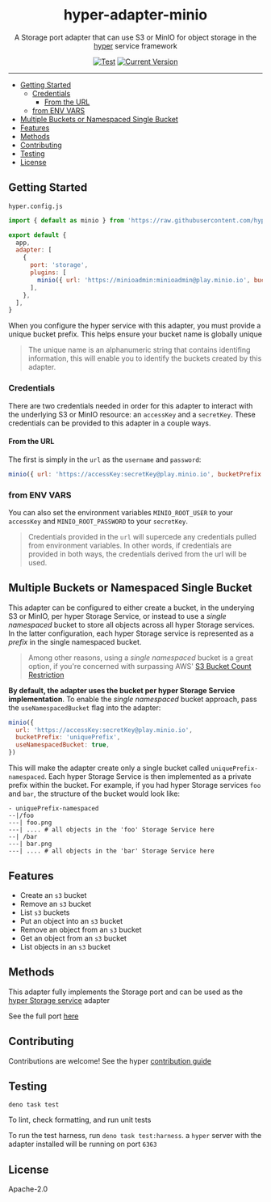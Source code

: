 <h1 align="center">hyper-adapter-minio</h1>
<p align="center">A Storage port adapter that can use S3 or MinIO for object storage in the <a href="https://hyper.io/">hyper</a> service framework</p>
</p>
<p align="center">
  <a href="https://github.com/hyper63/hyper-adapter-minio/actions/workflows/test-and-publish.yml"><img src="https://github.com/hyper63/hyper-adapter-minio/actions/workflows/test-and-publish.yml/badge.svg" alt="Test" /></a>
  <a href="https://github.com/hyper63/hyper-adapter-minio/tags/"><img src="https://img.shields.io/github/tag/hyper63/hyper-adapter-minio" alt="Current Version" /></a>
</p>

---

<!-- toc -->

- [Getting Started](#getting-started)
  - [Credentials](#credentials)
    - [From the URL](#from-the-url)
  - [from ENV VARS](#from-env-vars)
- [Multiple Buckets or Namespaced Single Bucket](#multiple-buckets-or-namespaced-single-bucket)
- [Features](#features)
- [Methods](#methods)
- [Contributing](#contributing)
- [Testing](#testing)
- [License](#license)

<!-- tocstop -->

## Getting Started

`hyper.config.js`

```js
import { default as minio } from 'https://raw.githubusercontent.com/hyper63/hyper-adapter-minio/main/mod.js'

export default {
  app,
  adapter: [
    {
      port: 'storage',
      plugins: [
        minio({ url: 'https://minioadmin:minioadmin@play.minio.io', bucketPrefix: 'uniquePrefix' }),
      ],
    },
  ],
}
```

When you configure the hyper service with this adapter, you must provide a unique bucket prefix.
This helps ensure your bucket name is globally unique

> The unique name is an alphanumeric string that contains identifing information, this will enable
> you to identify the buckets created by this adapter.

### Credentials

There are two credentials needed in order for this adapter to interact with the underlying S3 or
MinIO resource: an `accessKey` and a `secretKey`. These credentials can be provided to this adapter
in a couple ways.

#### From the URL

The first is simply in the `url` as the `username` and `password`:

```js
minio({ url: 'https://accessKey:secretKey@play.minio.io', bucketPrefix: 'uniquePrefix' })
```

### from ENV VARS

You can also set the environment variables `MINIO_ROOT_USER` to your `accessKey` and
`MINIO_ROOT_PASSWORD` to your `secretKey`.

> Credentials provided in the `url` will supercede any credentials pulled from environment
> variables. In other words, if credentials are provided in both ways, the credentials derived from
> the url will be used.

## Multiple Buckets or Namespaced Single Bucket

This adapter can be configured to either create a bucket, in the underying S3 or MinIO, per hyper
Storage Service, or instead to use a _single namespaced_ bucket to store all objects across all
hyper Storage services. In the latter configuration, each hyper Storage service is represented as a
_prefix_ in the single namespaced bucket.

> Among other reasons, using a _single namespaced_ bucket is a great option, if you're concerned
> with surpassing AWS'
> [S3 Bucket Count Restriction](https://docs.aws.amazon.com/AmazonS3/latest/userguide/BucketRestrictions.html)

**By default, the adapter uses the bucket per hyper Storage Service implementation**. To enable the
_single namespaced_ bucket approach, pass the `useNamespacedBucket` flag into the adapter:

```js
minio({
  url: 'https://accessKey:secretKey@play.minio.io',
  bucketPrefix: 'uniquePrefix',
  useNamespacedBucket: true,
})
```

This will make the adapter create only a single bucket called `uniquePrefix-namespaced`. Each hyper
Storage Service is then implemented as a private prefix within the bucket. For example, if you had
hyper Storage services `foo` and `bar`, the structure of the bucket would look like:

```
- uniquePrefix-namespaced 
--|/foo
---| foo.png
---| .... # all objects in the 'foo' Storage Service here
--| /bar
---| bar.png
---| .... # all objects in the 'bar' Storage Service here
```

## Features

- Create an `s3` bucket
- Remove an `s3` bucket
- List `s3` buckets
- Put an object into an `s3` bucket
- Remove an object from an `s3` bucket
- Get an object from an `s3` bucket
- List objects in an `s3` bucket

## Methods

This adapter fully implements the Storage port and can be used as the
[hyper Storage service](https://docs.hyper.io/storage-api) adapter

See the full port [here](https://github.com/hyper63/hyper/tree/main/packages/port-storage)

## Contributing

Contributions are welcome! See the hyper
[contribution guide](https://docs.hyper.io/oss/contributing-to-hyper)

## Testing

```
deno task test
```

To lint, check formatting, and run unit tests

To run the test harness, run `deno task test:harness`. a `hyper` server with the adapter installed
will be running on port `6363`

## License

Apache-2.0

